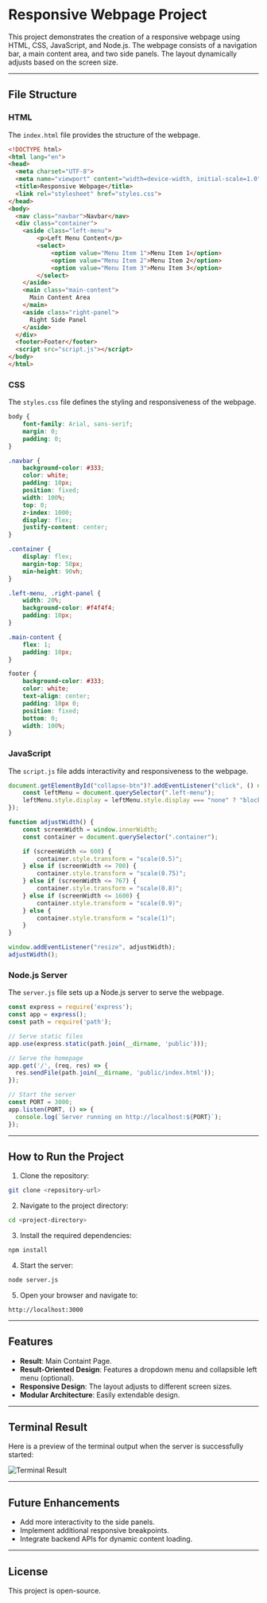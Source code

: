 # Responsive Webpage Project

This project demonstrates the creation of a responsive webpage using HTML, CSS, JavaScript, and Node.js. The webpage consists of a navigation bar, a main content area, and two side panels. The layout dynamically adjusts based on the screen size.

---

## File Structure

### HTML
The `index.html` file provides the structure of the webpage.

```html
<!DOCTYPE html>
<html lang="en">
<head>
  <meta charset="UTF-8">
  <meta name="viewport" content="width=device-width, initial-scale=1.0">
  <title>Responsive Webpage</title>
  <link rel="stylesheet" href="styles.css">
</head>
<body>
  <nav class="navbar">Navbar</nav>
  <div class="container">
    <aside class="left-menu">
        <p>Left Menu Content</p>
        <select>
            <option value="Menu Item 1">Menu Item 1</option>
            <option value="Menu Item 2">Menu Item 2</option>
            <option value="Menu Item 3">Menu Item 3</option>
        </select>
    </aside>
    <main class="main-content">
      Main Content Area
    </main>
    <aside class="right-panel">
      Right Side Panel
    </aside>
  </div>
  <footer>Footer</footer>
  <script src="script.js"></script>
</body>
</html>
```

### CSS
The `styles.css` file defines the styling and responsiveness of the webpage.

```css
body {
    font-family: Arial, sans-serif;
    margin: 0;
    padding: 0;
}

.navbar {
    background-color: #333;
    color: white;
    padding: 10px;
    position: fixed;
    width: 100%;
    top: 0;
    z-index: 1000;
    display: flex;
    justify-content: center;
}

.container {
    display: flex;
    margin-top: 50px;
    min-height: 90vh;
}

.left-menu, .right-panel {
    width: 20%;
    background-color: #f4f4f4;
    padding: 10px;
}

.main-content {
    flex: 1;
    padding: 10px;
}

footer {
    background-color: #333;
    color: white;
    text-align: center;
    padding: 10px 0;
    position: fixed;
    bottom: 0;
    width: 100%;
}
```

### JavaScript
The `script.js` file adds interactivity and responsiveness to the webpage.

```javascript
document.getElementById("collapse-btn")?.addEventListener("click", () => {
    const leftMenu = document.querySelector(".left-menu");
    leftMenu.style.display = leftMenu.style.display === "none" ? "block" : "none";
});

function adjustWidth() {
    const screenWidth = window.innerWidth;
    const container = document.querySelector(".container");

    if (screenWidth <= 600) {
        container.style.transform = "scale(0.5)";
    } else if (screenWidth <= 700) {
        container.style.transform = "scale(0.75)";
    } else if (screenWidth <= 767) {
        container.style.transform = "scale(0.8)";
    } else if (screenWidth <= 1600) {
        container.style.transform = "scale(0.9)";
    } else {
        container.style.transform = "scale(1)";
    }
}

window.addEventListener("resize", adjustWidth);
adjustWidth();
```

### Node.js Server
The `server.js` file sets up a Node.js server to serve the webpage.

```javascript
const express = require('express');
const app = express();
const path = require('path');

// Serve static files
app.use(express.static(path.join(__dirname, 'public')));

// Serve the homepage
app.get('/', (req, res) => {
  res.sendFile(path.join(__dirname, 'public/index.html'));
});

// Start the server
const PORT = 3000;
app.listen(PORT, () => {
  console.log(`Server running on http://localhost:${PORT}`);
});
```

---

## How to Run the Project

1. Clone the repository:

```bash
git clone <repository-url>
```

2. Navigate to the project directory:

```bash
cd <project-directory>
```

3. Install the required dependencies:

```bash
npm install
```

4. Start the server:

```bash
node server.js
```

5. Open your browser and navigate to:

```text
http://localhost:3000
```

---

## Features

- **Result**: Main Containt Page.
- **Result-Oriented Design**: Features a dropdown menu and collapsible left menu (optional).
- **Responsive Design**: The layout adjusts to different screen sizes.
- **Modular Architecture**: Easily extendable design.

---

## Terminal Result

Here is a preview of the terminal output when the server is successfully started:

![Terminal Result](./assets/terminal-result.png)

---

## Future Enhancements

- Add more interactivity to the side panels.
- Implement additional responsive breakpoints.
- Integrate backend APIs for dynamic content loading.

---

## License

This project is open-source.
